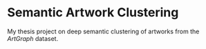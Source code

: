# Semantic Artwork Clustering
My thesis project on deep semantic clustering of artworks from the *ArtGraph* dataset.
